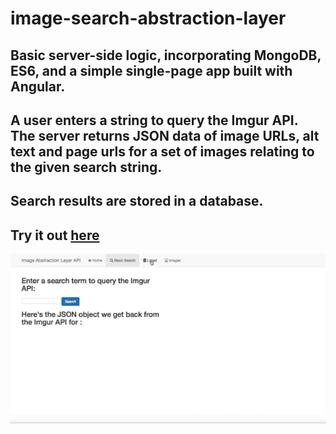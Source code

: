 # image-search-abstraction-layer 

## Basic server-side logic, incorporating MongoDB, ES6, and a simple single-page app built with Angular.

## A user enters a string to query the Imgur API. The server returns JSON data of image URLs, alt text and page urls for a set of images relating to the given search string.

## Search results are stored in a database.

## Try it out [here](https://imgur-utility.herokuapp.com)

![](imgur-utility.gif)



